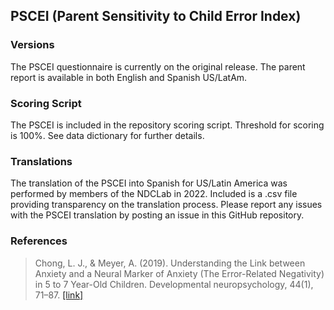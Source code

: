 ## PSCEI (Parent Sensitivity to Child Error Index)

### Versions
The PSCEI questionnaire is currently on the original release. The parent report is available in both English and Spanish US/LatAm.


### Scoring Script
The PSCEI is included in the repository scoring script. Threshold for scoring is 100%. See data dictionary for further details.


### Translations
The translation of the PSCEI into Spanish for US/Latin America was performed by members of the NDCLab in 2022.  Included is a .csv file providing transparency on the translation process. Please report any issues with the PSCEI translation by posting an issue in this GitHub repository.


### References
> Chong, L. J., & Meyer, A. (2019). Understanding the Link between Anxiety and a Neural Marker of Anxiety (The Error-Related Negativity) in 5 to 7 Year-Old Children. Developmental neuropsychology, 44(1), 71–87. [[link]](https://pubmed.ncbi.nlm.nih.gov/30407088/)